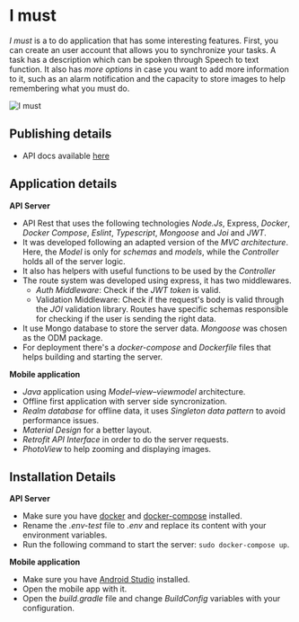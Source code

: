 # I must
*I must* is a to do application that has some interesting features. First, you can create an user account that allows you to synchronize your tasks. A task has a description which can be spoken through Speech to text function. It also has *more options* in case you want to add more information to it, such as an alarm notification and the capacity to store images to help remembering what you must do.

![I must](https://github.com/gabrielborgesdm/todo-app/blob/main/screenshots/screenshots.png)

## Publishing details
- API docs available [here](https://documenter.getpostman.com/view/6190871/TzY4eaE9 "here")

## Application details
**API Server**
- API Rest that uses the following technologies *Node.Js*, Express, *Docker*, *Docker Compose*,  *Eslint*, *Typescript*, *Mongoose* and *Joi*  and *JWT*.
- It was developed following an adapted version of the *MVC architecture*. Here, the *Model* is only for *schemas* and *models*, while the *Controller* holds all of the server logic.
- It also has helpers with useful functions to be used by the *Controller*
- The route system was developed using express, it has two middlewares.
	- *Auth Middleware*: Check if the *JWT token* is valid.
	- Validation Middleware: Check if the request's body is valid through the *JOI* validation library. Routes have specific schemas responsible for checking if the user is sending the right data.
- It use Mongo database to store the server data. *Mongoose* was chosen as the ODM package.
- For deployment there's a *docker-compose* and *Dockerfile* files that helps building and starting the server.

**Mobile application**
- *Java* application using *Model–view–viewmodel* architecture.
- Offline first application with server side syncronization.
- *Realm database* for offline data, it uses *Singleton data pattern* to avoid performance issues.
- *Material Design* for a better layout.
- *Retrofit API Interface* in order to do the server requests.
- *PhotoView* to help zooming and displaying images.

## Installation Details
**API Server**
- Make sure you have [docker](https://docs.docker.com/engine/install "docker") and [docker-compose](https://docs.docker.com/compose/install/ "docker-compose") installed.
- Rename the *.env-test* file to *.env* and replace its content with your environment variables.
- Run the following command to start the server: `sudo docker-compose up`.

**Mobile application**
- Make sure you have [Android Studio](https://developer.android.com/studio "Android Studio") installed.
- Open the mobile app with it.
- Open the *build.gradle* file and change *BuildConfig* variables with your configuration.
